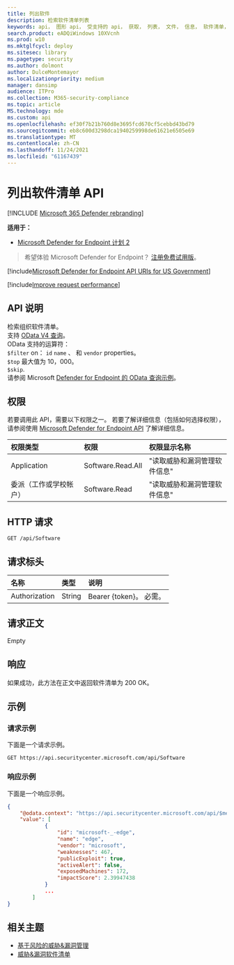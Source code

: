 ```yaml
---
title: 列出软件
description: 检索软件清单列表
keywords: api， 图形 api， 受支持的 api， 获取， 列表， 文件， 信息， 软件清单， 威胁& 漏洞管理 api， Microsoft Defender for Endpoint tvm api
search.product: eADQiWindows 10XVcnh
ms.prod: w10
ms.mktglfcycl: deploy
ms.sitesec: library
ms.pagetype: security
ms.author: dolmont
author: DulceMontemayor
ms.localizationpriority: medium
manager: dansimp
audience: ITPro
ms.collection: M365-security-compliance
ms.topic: article
MS.technology: mde
ms.custom: api
ms.openlocfilehash: ef30f7b21b760d8e3695fcd670cf5cebbd43bd79
ms.sourcegitcommit: eb8c600d3298dca1940259998de61621e6505e69
ms.translationtype: MT
ms.contentlocale: zh-CN
ms.lasthandoff: 11/24/2021
ms.locfileid: "61167439"
---
```

# <a name="list-software-inventory-api"></a>列出软件清单 API

[!INCLUDE [Microsoft 365 Defender rebranding](../../includes/microsoft-defender.md)]

**适用于：** 
- [Microsoft Defender for Endpoint 计划 2](https://go.microsoft.com/fwlink/p/?linkid=2154037)

> 希望体验 Microsoft Defender for Endpoint？ [注册免费试用版](https://signup.microsoft.com/create-account/signup?products=7f379fee-c4f9-4278-b0a1-e4c8c2fcdf7e&ru=https://aka.ms/MDEp2OpenTrial?ocid=docs-wdatp-exposedapis-abovefoldlink)。

[!include[Microsoft Defender for Endpoint API URIs for US Government](../../includes/microsoft-defender-api-usgov.md)]

[!include[Improve request performance](../../includes/improve-request-performance.md)]

## <a name="api-description"></a>API 说明

检索组织软件清单。
<br>支持 [OData V4 查询](https://www.odata.org/documentation/)。
<br>OData 支持的运算符：
<br>```$filter``` on：  ```id``` ```name``` 、 和 ```vendor``` properties。
<br>```$top``` 最大值为 10，000。
<br>```$skip```.
<br>请参阅 Microsoft [Defender for Endpoint 的 OData 查询示例](exposed-apis-odata-samples.md)。

## <a name="permissions"></a>权限

若要调用此 API，需要以下权限之一。 若要了解详细信息（包括如何选择权限），请参阅使用 [Microsoft Defender for Endpoint API](apis-intro.md) 了解详细信息。

权限类型|权限|权限显示名称
:---|:---|:---
Application|Software.Read.All|"读取威胁和漏洞管理软件信息"
委派（工作或学校帐户）|Software.Read|"读取威胁和漏洞管理软件信息"

## <a name="http-request"></a>HTTP 请求

```http
GET /api/Software
```

## <a name="request-headers"></a>请求标头

名称|类型|说明
:---|:---|:---
Authorization|String|Bearer {token}。 必需。

## <a name="request-body"></a>请求正文

Empty

## <a name="response"></a>响应

如果成功，此方法在正文中返回软件清单为 200 OK。

## <a name="example"></a>示例

### <a name="request-example"></a>请求示例

下面是一个请求示例。

```http
GET https://api.securitycenter.microsoft.com/api/Software
```

### <a name="response-example"></a>响应示例

下面是一个响应示例。

```json
{
    "@odata.context": "https://api.securitycenter.microsoft.com/api/$metadata#Software",
    "value": [
            {
                "id": "microsoft-_-edge",
                "name": "edge",
                "vendor": "microsoft",
                "weaknesses": 467,
                "publicExploit": true,
                "activeAlert": false,
                "exposedMachines": 172,
                "impactScore": 2.39947438
            }
            ...
        ]
}
```

## <a name="related-topics"></a>相关主题

- [基于风险的威胁&漏洞管理](/microsoft-365/security/defender-endpoint/next-gen-threat-and-vuln-mgt)
- [威胁&漏洞软件清单](/microsoft-365/security/defender-endpoint/tvm-software-inventory)
